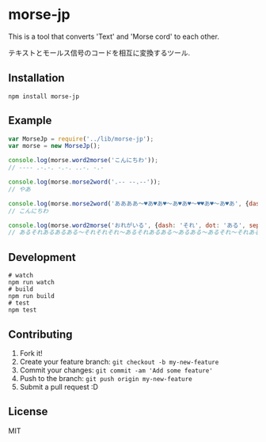 # morse-jp

This is a tool that converts 'Text' and 'Morse cord' to each other.

テキストとモールス信号のコードを相互に変換するツール.

## Installation

```
npm install morse-jp
```

## Example

```js
var MorseJp = require('../lib/morse-jp');
var morse = new MorseJp();

console.log(morse.word2morse('こんにちわ'));
// ---- .-.-. -.-. ..-. -.-

console.log(morse.morse2word('.-- --.--'));
// やあ

console.log(morse.morse2word('ああああ〜♥あ♥あ♥〜あ♥あ♥〜♥♥あ♥〜あ♥あ', {dash: 'あ', dot: '♥', separate: '〜'}));
// こんにちわ

console.log(morse.word2morse('おれがいる', {dash: 'それ', dot: 'ある', separate: '〜'}));
// あるそれあるあるある〜それそれそれ〜あるそれあるある〜あるある〜あるそれ〜それあるそれそれある
```

## Development

```
# watch
npm run watch
# build
npm run build
# test
npm test
```

## Contributing

1. Fork it!
2. Create your feature branch: `git checkout -b my-new-feature`
3. Commit your changes: `git commit -am 'Add some feature'`
4. Push to the branch: `git push origin my-new-feature`
5. Submit a pull request :D

## License
MIT
